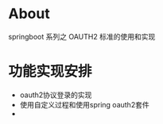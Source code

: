 
# About  

springboot 系列之 OAUTH2 标准的使用和实现  

# 功能实现安排  

- oauth2协议登录的实现  
- 使用自定义过程和使用spring oauth2套件  
- 




